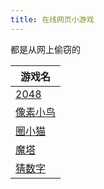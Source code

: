 ```yaml
---
title: 在线网页小游戏
---
```


都是从网上偷窃的

| 游戏名                                    |
| ----------------------------------------- |
| [2048](/blog/static/games/2048/)          |
| [像素小鸟](/blog/static/games/flybird/)   |
| [圈小猫](/blog/static/games/catchthecat/) |
| [魔塔](/blog/static/games/magictower/)    |
| [猜数字](/blog/static/games/guessnumber/) |
